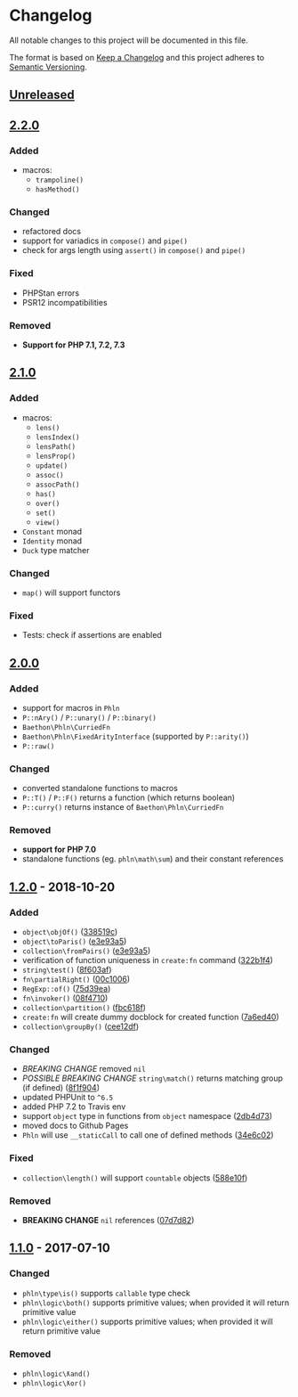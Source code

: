# Changelog
All notable changes to this project will be documented in this file.

The format is based on [Keep a Changelog](http://keepachangelog.com/en/1.0.0/)
and this project adheres to [Semantic Versioning](http://semver.org/spec/v2.0.0.html).

## [Unreleased]

## [2.2.0]

### Added

- macros:
    * `trampoline()`
    * `hasMethod()`

### Changed

- refactored docs
- support for variadics in `compose()` and `pipe()`
- check for args length using `assert()` in `compose()` and `pipe()`

### Fixed

- PHPStan errors
- PSR12 incompatibilities

### Removed

- **Support for PHP 7.1, 7.2, 7.3**

## [2.1.0]

### Added

- macros:
    * `lens()`
    * `lensIndex()`
    * `lensPath()`
    * `lensProp()`
    * `update()`
    * `assoc()`
    * `assocPath()`
    * `has()`
    * `over()`
    * `set()`
    * `view()`
- `Constant` monad
- `Identity` monad
- `Duck` type matcher

### Changed

- `map()` will support functors

### Fixed

- Tests: check if assertions are enabled

## [2.0.0]

### Added

- support for macros in `Phln`
- `P::nAry()` / `P::unary()` / `P::binary()`
- `Baethon\Phln\CurriedFn`
- `Baethon\Phln\FixedArityInterface` (supported by `P::arity()`)
- `P::raw()`

### Changed

- converted standalone functions to macros
- `P::T()` / `P::F()` returns a function (which returns boolean)
- `P::curry()` returns instance of `Baethon\Phln\CurriedFn`

### Removed

- **support for PHP 7.0**
- standalone functions (eg. `phln\math\sum`) and their constant references

## [1.2.0] - 2018-10-20

### Added

- `object\objOf()` ([338519c](https://github.com/baethon/phln/commit/338519c772aead989252dadab68f94bbe2edab06))
- `object\toParis()` ([e3e93a5](https://github.com/baethon/phln/commit/e3e93a542cb49890ac9eb57ae66e0a178e092cd3))
- `collection\fromPairs()` ([e3e93a5](https://github.com/baethon/phln/commit/e3e93a542cb49890ac9eb57ae66e0a178e092cd3))
- verification of function uniqueness in `create:fn` command ([322b1f4](https://github.com/baethon/phln/commit/322b1f48b41376f628bfa416c4481115d09dfce4))
- `string\test()` ([8f603af](https://github.com/baethon/phln/commit/8f603af))
- `fn\partialRight()` ([00c1006](https://github.com/baethon/phln/commit/00c1006))
- `RegExp::of()` ([75d39ea](https://github.com/baethon/phln/commit/75d39ea))
- `fn\invoker()` ([08f4710](https://github.com/baethon/phln/commit/08f4710))
- `collection\partition()` ([fbc618f](https://github.com/baethon/phln/commit/fbc618f))
- `create:fn` will create dummy docblock for created function ([7a6ed40](https://github.com/baethon/phln/commit/7a6ed40))
- `collection\groupBy()` ([cee12df](https://github.com/baethon/phln/commit/cee12df))

### Changed

- *BREAKING CHANGE* removed `nil`
- *POSSIBLE BREAKING CHANGE* `string\match()` returns matching group (if defined) ([8f1f904](https://github.com/baethon/phln/commit/8f1f904))
- updated PHPUnit to `^6.5`
- added PHP 7.2 to Travis env
- support `object` type in functions from `object` namespace ([2db4d73](https://github.com/baethon/phln/commit/2db4d73aa3ed2389c14c61271463e358c93cd594))
- moved docs to Github Pages
- `Phln` will use `__staticCall` to call one of defined methods ([34e6c02](https://github.com/baethon/phln/commit/34e6c02))

### Fixed

- `collection\length()` will support `countable` objects ([588e10f](https://github.com/baethon/phln/commit/588e10f))

### Removed

- **BREAKING CHANGE** `nil` references ([07d7d82](https://github.com/baethon/phln/commit/07d7d82d93e1654bd32c7ab0d0dc8523e0b8e5a2))

## [1.1.0] - 2017-07-10

### Changed

- `phln\type\is()` supports `callable` type check
- `phln\logic\both()` supports primitive values; when provided it will return primitive value
- `phln\logic\either()` supports primitive values; when provided it will return primitive value

### Removed

- `phln\logic\ƛand()`
- `phln\logic\ƛor()`

[Unreleased]: https://github.com/baethon/phln/compare/2.1.0...HEAD
[1.1.0]: https://github.com/baethon/phln/compare/1.0.0...1.1.0
[1.2.0]: https://github.com/baethon/phln/compare/1.1.0...1.2.0
[2.0.0]: https://github.com/baethon/phln/compare/1.2.0...2.0.0
[2.1.0]: https://github.com/baethon/phln/compare/2.0.0...2.1.0
[2.2.0]: https://github.com/baethon/phln/compare/2.1.0...2.2.0
